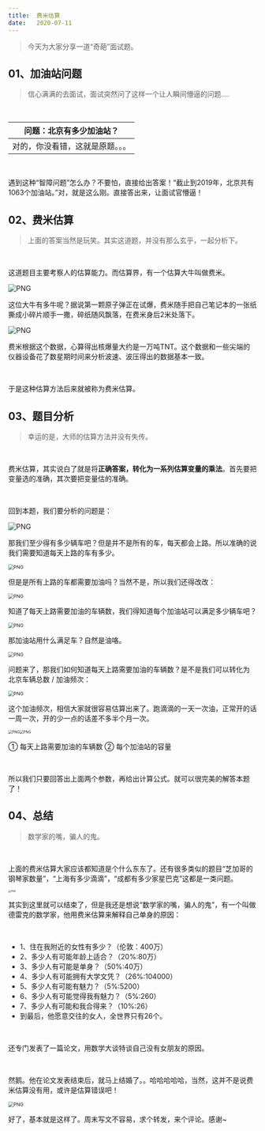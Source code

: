 ```yaml
---
title:	费米估算
date:	2020-07-11
---
```


> 今天为大家分享一道“奇葩”面试题。

## 01、加油站问题

> 信心满满的去面试，面试突然问了这样一个让人瞬间懵逼的问题....

<br/>

| 问题：北京有多少加油站？         |
| -------------------------------- |
| 对的，你没看错，这就是原题。。。 |

<br/>

遇到这种“智障问题”怎么办？不要怕，直接给出答案！“截止到2019年，北京共有1063个加油站。”对，就是这么刚。直接答出来，让面试官懵逼！

## 02、费米估算

> 上面的答案当然是玩笑。其实这道题，并没有那么玄乎，一起分析下。

<br/>

这道题目主要考察人的估算能力。而估算界，有一个估算大牛叫做费米。

<img src="./29/1.jpg" alt="PNG"  />

这位大牛有多牛呢？据说第一颗原子弹正在试爆，费米随手把自己笔记本的一张纸撕成小碎片顺手一撒，碎纸随风飘落，在费米身后2米处落下。

<img src="./29/2.jpg" alt="PNG"  />

费米根据这个数据，心算得出核爆量大约是一万吨TNT。这个数据和一些尖端的仪器设备花了数星期时间来分析波速、波压得出的数据基本一致。

<br/>

于是这种估算方法后来就被称为费米估算。

## 03、题目分析

> 幸运的是，大师的估算方法并没有失传。

<br/>

费米估算，其实说白了就是将**正确答案，转化为一系列估算变量的乘法**。首先要把变量选的准确，其次要把变量估的准确。

<br/>

回到本题，我们要分析的问题是：

<img src="./29/3.jpg" alt="PNG"  />

那我们至少得有多少辆车吧？但是并不是所有的车，每天都会上路。所以准确的说我们需要知道每天上路的车有多少。

<img src="./29/4.jpg" alt="PNG" style="zoom: 67%;" />

但是是所有上路的车都需要加油吗？当然不是，所以我们还得改改：

<img src="./29/5.jpg" alt="PNG" style="zoom: 67%;" />

知道了每天上路需要加油的车辆数，我们得知道每个加油站可以满足多少辆车吧？

<img src="./29/6.jpg" alt="PNG" style="zoom: 67%;" />

那加油站用什么满足车？自然是油咯。

<img src="./29/7.jpg" alt="PNG" style="zoom: 67%;" />

问题来了，那我们如何知道每天上路需要加油的车辆数？是不是我们可以转化为 北京车辆总数 / 加油频次：

<img src="./29/8.jpg" alt="PNG" style="zoom: 67%;" />

这个加油频次，相信大家就很容易估算出来了。跑滴滴的一天一次油，正常开的话一周一次，开的少一点的话差不多半个月一次。

<img src="./29/9.jpg" alt="PNG" style="zoom: 50%;" /><img src="./29/10.jpg" alt="PNG" style="zoom: 50%;" />

① 每天上路需要加油的车辆数                              ② 每个加油站的容量

<br/>

所以我们只要回答出上面两个参数，再给出计算公式。就可以很完美的解答本题了！

## 04、总结

> 数学家的嘴，骗人的鬼。

<br/>

上面的费米估算大家应该都知道是个什么东东了。还有很多类似的题目“芝加哥的钢琴家数量”，“上海有多少滴滴”，“成都有多少家星巴克”这都是一类问题。

<img src="./29/11.jpg" alt="PNG" style="zoom: 33%;" />

其实到这里就可以结束了，但是我还是想说“数学家的嘴，骗人的鬼”，有一个叫做德雷克的数学家，他用费米估算来解释自己单身的原因：

<br/>

- 1、住在我附近的女性有多少？（伦敦：400万）
- 2、多少人有可能年龄上适合？（20%:80万）
- 3、多少人有可能是单身？（50%:40万）
- 4、多少人有可能拥有大学文凭？（26%:104000）
- 5、多少人有可能有魅力？（5%:5200）
- 6、多少人有可能觉得我有魅力？（5%:260）
- 7、多少人有可能和我合得来？（10%:26）
- 到最后，他愿意交往的女人，全世界只有26个。

<br/>

还专门发表了一篇论文，用数学大谈特谈自己没有女朋友的原因。

<br/>

然鹅。他在论文发表结束后，就马上结婚了。。哈哈哈哈哈，当然，这并不是说费米估算没有用，或许是估算错误吧！

<img src="./29/12.jpg" alt="PNG" style="zoom: 67%;" />

好了，基本就是这样了。周末写文不容易，求个转发，来个评论。感谢~